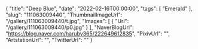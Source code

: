 {
   "title": "Deep Blue",
   "date": "2022-02-16T00:00:00",
   "tags": [
      "Emerald"
   ],
   "slug": "111063009440",
   "ThumbnailImageUrl": "/gallery/111063009440/t.jpg",
   "Images": [
      {
         "Url": "/gallery/111063009440/p0.jpg"
      }
   ],
   "NaverBlogUrl": "https://blog.naver.com/haruby365/222649612835",
   "PixivUrl": "",
   "ArtstationUrl": "",
   "TwitterUrl": ""
}